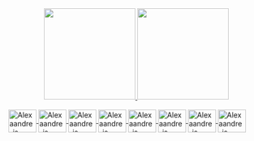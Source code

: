 

<div align="center">
  <a href="https://github.com/wobetec">
  <img height="180em" src="https://github-readme-stats.vercel.app/api?username=wobetec&show_icons=true&theme=dracula&include_all_commits=true&count_private=true"/>
  <img height="180em" src="https://github-readme-stats.vercel.app/api/top-langs/?username=wobetec&layout=compact&langs_count=7&theme=dracula"/>
</div>
  
  
<div style="display: inline_block"><br> 
  <img align="center" alt="Alexaandre-js" height="45" width="55" src="https://cdn.jsdelivr.net/gh/devicons/devicon/icons/html5/html5-original.svg">
  <img align="center" alt="Alexaandre-js" height="45" width="55" src="https://cdn.jsdelivr.net/gh/devicons/devicon/icons/css3/css3-original.svg">
  <img align="center" alt="Alexaandre-js" height="45" width="55" src="https://cdn.jsdelivr.net/gh/devicons/devicon/icons/javascript/javascript-original.svg">
  <img align="center" alt="Alexaandre-js" height="45" width="55" src="https://cdn.jsdelivr.net/gh/devicons/devicon/icons/react/react-original.svg">
  <img align="center" alt="Alexaandre-js" height="45" width="55" src="https://cdn.jsdelivr.net/gh/devicons/devicon/icons/firebase/firebase-plain.svg">
  <img align="center" alt="Alexaandre-js" height="45" width="55" src="https://cdn.jsdelivr.net/gh/devicons/devicon/icons/python/python-original.svg">
  <img align="center" alt="Alexaandre-js" height="45" width="55" src="https://cdn.jsdelivr.net/gh/devicons/devicon/icons/c/c-original.svg">
  <img align="center" alt="Alexaandre-js" height="45" width="55" src="https://cdn.jsdelivr.net/gh/devicons/devicon/icons/cplusplus/cplusplus-original.svg">
</div>
  
  
